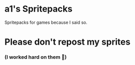 # a1's Spritepacks
Spritepacks for games because I said so.

# Please don't repost my sprites
### (I worked hard on them 🗿)
